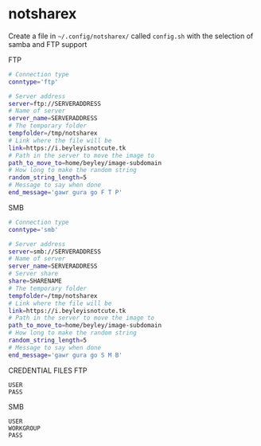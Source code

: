 # notsharex
Create a file in `~/.config/notsharex/` called `config.sh` with the selection of samba and FTP support

FTP
```bash
# Connection type
conntype='ftp'

# Server address
server=ftp://SERVERADDRESS
# Name of server
server_name=SERVERADDRESS
# The temporary folder
tempfolder=/tmp/notsharex
# Link where the file will be
link=https://i.beyleyisnotcute.tk
# Path in the server to move the image to
path_to_move_to=home/beyley/image-subdomain
# How long to make the random string
random_string_length=5
# Message to say when done
end_message='gawr gura go F T P'
```

SMB
```bash
# Connection type
conntype='smb'

# Server address
server=smb://SERVERADDRESS
# Name of server
server_name=SERVERADDRESS
# Server share
share=SHARENAME
# The temporary folder
tempfolder=/tmp/notsharex
# Link where the file will be
link=https://i.beyleyisnotcute.tk
# Path in the server to move the image to
path_to_move_to=home/beyley/image-subdomain
# How long to make the random string
random_string_length=5
# Message to say when done
end_message='gawr gura go S M B'
```

CREDENTIAL FILES
FTP
```
USER
PASS
```

SMB
```
USER
WORKGROUP
PASS
```
